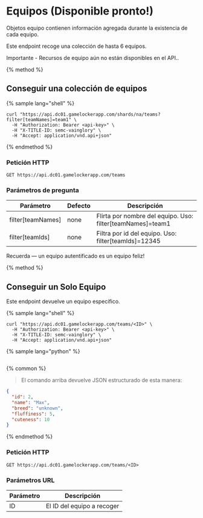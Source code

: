 # Equipos (Disponible pronto!)
 
Objetos equipo contienen información agregada durante la existencia de cada equipo.

Este endpoint recoge una colección de hasta 6 equipos.

<aside class="warning">
Importante - Recursos de equipo aún no están disponibles en el API..
</aside>

{% method %}
## Conseguir una colección de equipos 

{% sample lang="shell" %}
```shell
curl "https://api.dc01.gamelockerapp.com/shards/na/teams?filter[teamNames]=team1" \
  -H "Authorization: Bearer <api-key>" \
  -H "X-TITLE-ID: semc-vainglory" \
  -H "Accept: application/vnd.api+json"
```
{% endmethod %}

### Petición HTTP

`GET https://api.dc01.gamelockerapp.com/teams`
 
### Parámetros de pregunta
 
Parámetro | Defecto | Descripción
--------- | ------- | -----------
filter[teamNames] | none | Flirta por nombre del equipo. Uso: filter[teamNames]=team1
filter[teamIds] | none | Filtra por id del equipo. Uso: filter[teamIds]=12345

<aside class="success">
Recuerda — un equipo autentificado es un equipo feliz!
</aside>

{% method %}
## Conseguir un Solo Equipo

Este endpoint devuelve un equipo específico.

{% sample lang="shell" %}
```shell
curl "https://api.dc01.gamelockerapp.com/teams/<ID>" \
  -H "Authorization: Bearer <api-key>" \
  -H "X-TITLE-ID: semc-vainglory" \
  -H "Accept: application/vnd.api+json"
```
{% sample lang="python" %}
```python

```
{% common %}
> El comando arriba devuelve JSON estructurado de esta manera:

```json
{
  "id": 2,
  "name": "Max",
  "breed": "unknown",
  "fluffiness": 5,
  "cuteness": 10
}
```

{% endmethod %}

### Petición HTTP

`GET https://api.dc01.gamelockerapp.com/teams/<ID>`
 
### Parámetros URL
 
Parámetro | Descripción
--------- | -----------
ID | El ID del equipo a recoger

